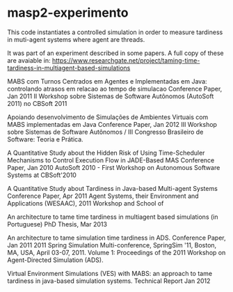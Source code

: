 # masp2-experimento
This code instantiates a controlled simulation in order to measure tardiness in muti-agent systems where agent are threads.


It was part of an experiment described in some papers. A full copy of these are avaiable in: 
https://www.researchgate.net/project/taming-time-tardiness-in-multiagent-based-simulations

MABS com Turnos Centrados em Agentes e Implementadas em Java: controlando atrasos em relacao ao tempo de simulacao
Conference Paper, Jan 2011
II Workshop sobre Sistemas de Software Autônomos (AutoSoft 2011) no CBSoft 2011


Apoiando desenvolvimento de Simulações de Ambientes Virtuais com MABS implementadas em Java
Conference Paper, Jan 2012
III Workshop sobre Sistemas de Software Autônomos / III Congresso Brasileiro de Software: Teoria e Prática.


A Quantitative Study about the Hidden Risk of Using Time-Scheduler Mechanisms to Control Execution Flow in JADE-Based MAS
Conference Paper, Jan 2010
AutoSoft 2010 - First Workshop on Autonomous Software Systems at CBSoft'2010


A Quantitative Study about Tardiness in Java-based Multi-agent Systems
Conference Paper, Apr 2011
Agent Systems, their Environment and Applications (WESAAC), 2011 Workshop and School of 


An architecture to tame time tardiness in multiagent based simulations (in Portuguese)
PhD Thesis, Mar 2013


An architecture to tame simulation time tardiness in ADS.
Conference Paper, Jan 2011
2011 Spring Simulation Multi-conference, SpringSim '11, Boston, MA, USA, April 03-07, 2011. 
Volume 1: Proceedings of the 2011 Workshop on Agent-Directed Simulation (ADS).


Virtual Environment Simulations (VES) with MABS: an approach to tame tardiness in java-based simulation systems.
Technical Report
Jan 2012
